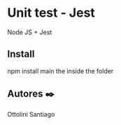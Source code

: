 # Unit test - Jest
Node JS + Jest 

## Install

npm install main the inside the folder

## Autores ✒️

Ottolini Santiago



